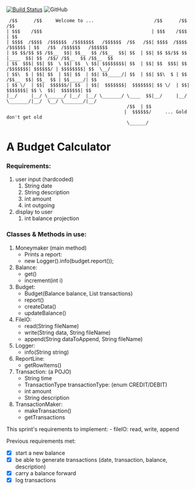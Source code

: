 [![Build Status](https://travis-ci.org/perrymant/moneymaker.svg)](https://travis-ci.org/perrymant/moneymaker)
![GitHub](https://img.shields.io/github/license/perrymant/moneymaker.svg)

```
 /$$      /$$     Welcome to ...                      /$$      /$$           /$$
| $$$    /$$$                                        | $$$    /$$$          | $$
| $$$$  /$$$$  /$$$$$$  /$$$$$$$   /$$$$$$  /$$   /$$| $$$$  /$$$$  /$$$$$$ | $$   /$$  /$$$$$$   /$$$$$$
| $$ $$/$$ $$ /$$__  $$| $$__  $$ /$$__  $$| $$  | $$| $$ $$/$$ $$ |____  $$| $$  /$$/ /$$__  $$ /$$__  $$
| $$  $$$| $$| $$  \ $$| $$  \ $$| $$$$$$$$| $$  | $$| $$  $$$| $$  /$$$$$$$| $$$$$$/ | $$$$$$$$| $$  \__/
| $$\  $ | $$| $$  | $$| $$  | $$| $$_____/| $$  | $$| $$\  $ | $$ /$$__  $$| $$_  $$ | $$_____/| $$
| $$ \/  | $$|  $$$$$$/| $$  | $$|  $$$$$$$|  $$$$$$$| $$ \/  | $$|  $$$$$$$| $$ \  $$|  $$$$$$$| $$
|__/     |__/ \______/ |__/  |__/ \_______/ \____  $$|__/     |__/ \_______/|__/  \__/ \_______/|__/
                                            /$$  | $$
                                           |  $$$$$$/     ... Gold don't get old
                                            \______/
```

# A Budget Calculator

### Requirements:
1. user input (hardcoded)
    1. String date
    1. String description
    1. int amount
    1. int outgoing
1. display to user
    1. int balance projection

### Classes & Methods in use:
1. Moneymaker (main method)
    - Prints a report:
    - new Logger().info(budget.report());
1. Balance:
    - get()
    - increment(int i)
1. Budget:
    - Budget(Balance balance, List<Transaction> transactions)
    - report()
    - createData()
    - updateBalance()
1. FileIO:
    - read(String fileName)
    - write(String data, String fileName)
    - append(String dataToAppend, String fileName)
1. Logger:
    - info(String string)
1. ReportLine:
    - getRowItems()
1. Transaction: (a POJO)
     - String time
     - TransactionType transactionType: (enum CREDIT/DEBIT)
     - int amount
     - String description
1. TransactionMaker:
    - makeTransaction()
    - getTransactions



This sprint's requirements to implement:
    - fileIO: read, write, append

Previous requirements met:
- [x] start a new balance
- [x] be able to generate transactions (date, transaction, balance, description)
- [x] carry a balance forward
- [x] log transactions
